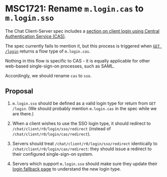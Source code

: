 # MSC1721: Rename `m.login.cas` to `m.login.sso`

The Chat Client-Server spec includes a [section on client login using Central
Authentication Service
(CAS)](https://chat.api-spec.imzqqq.top/client_server/r0.4.0.html#cas-based-client-login).

The spec currently fails to mention it, but this process is triggered when [`GET
/login`](https://chat.api-spec.imzqqq.top/client_server/r0.4.0.html#get-matrix-client-r0-login)
returns a flow type of `m.login.cas`.

Nothing in this flow is specific to CAS - it is equally applicable for other
web-based single-sign-on processes, such as SAML.

Accordingly, we should rename `cas` to `sso`.

## Proposal

1. `m.login.sso` should be defined as a valid login type for return from `GET
   /login`. (We should probably mention `m.login.cas` in the spec while we are
   there.)

2. When a client wishes to use the SSO login type, it should redirect to
   `/chat/client/r0/login/sso/redirect` (instead of
   `/chat/client/r0/login/cas/redirect`).

3. Servers should treat `/chat/client/r0/login/sso/redirect` identically to
   `/chat/client/r0/login/cas/redirect`: they should issue a redirect to
   their configured single-sign-on system.

4. Servers which support `m.login.sso` should make sure they update their [login
   fallback page](https://chat.api-spec.imzqqq.top/client_server/r0.4.0.html#login-fallback)
   to understand the new login type.
